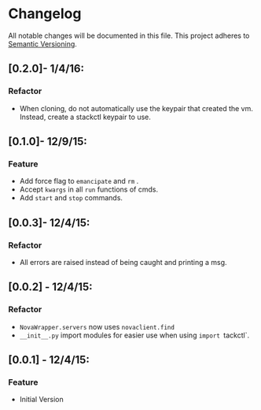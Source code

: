 # Changelog
All notable changes will be documented in this file.
This project adheres to [Semantic Versioning](http://semver.org/).


## [0.2.0]- 1/4/16:
### Refactor

- When cloning, do not automatically use the keypair that created the vm.  Instead, create a stackctl keypair to use.


## [0.1.0]- 12/9/15:
### Feature

- Add force flag to `emancipate` and `rm` .
- Accept `kwargs` in all `run` functions of cmds.
- Add `start` and `stop` commands.


## [0.0.3]- 12/4/15:
### Refactor

- All errors are raised instead of being caught and printing a msg.


## [0.0.2] - 12/4/15:
### Refactor

- `NovaWrapper.servers` now uses `novaclient.find`
- `__init__.py` import modules for easier use when using `import `tackctl`.


## [0.0.1] - 12/4/15:
### Feature

- Initial Version
